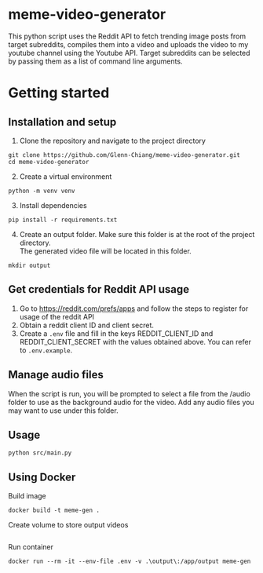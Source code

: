 ﻿# meme-video-generator
This python script uses the Reddit API to fetch trending image posts from target subreddits, compiles them into a video and uploads the video to my youtube channel using the Youtube API. Target subreddits can be selected by passing them as a list of command line arguments.
# Getting started
## Installation and setup
1. Clone the repository and navigate to the project directory
```
git clone https://github.com/Glenn-Chiang/meme-video-generator.git
cd meme-video-generator
```
2. Create a virtual environment
```
python -m venv venv
```
3. Install dependencies
```
pip install -r requirements.txt
```
4. Create an output folder. Make sure this folder is at the root of the project directory.  
The generated video file will be located in this folder.
```
mkdir output
```
## Get credentials for Reddit API usage
1. Go to https://reddit.com/prefs/apps and follow the steps to register for usage of the reddit API
2. Obtain a reddit client ID and client secret.
3. Create a `.env` file and fill in the keys REDDIT_CLIENT_ID and REDDIT_CLIENT_SECRET with the values obtained above. You can refer to `.env.example`.
## Manage audio files
When the script is run, you will be prompted to select a file from the /audio folder to use as the background audio for the video. Add any audio files you may want to use under this folder. 
## Usage
```
python src/main.py
```

## Using Docker
Build image
```
docker build -t meme-gen .
```
Create volume to store output videos
```

```
Run container
```
docker run --rm -it --env-file .env -v .\output\:/app/output meme-gen
```
